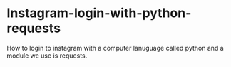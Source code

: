 # Instagram-login-with-python-requests
How to login to instagram with a computer lanuguage called python and a module we use is requests.
